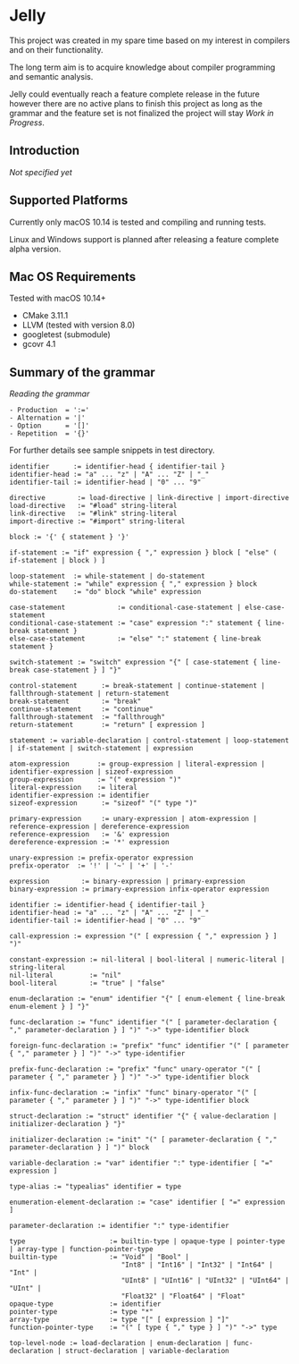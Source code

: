 # Jelly

This project was created in my spare time based on my interest in compilers and on their functionality.

The long term aim is to acquire knowledge about compiler programming and semantic analysis.

Jelly could eventually reach a feature complete release in the future however there are no active plans to finish this project 
as long as the grammar and the feature set is not finalized the project will stay *Work in Progress*.

## Introduction

*Not specified yet*

## Supported Platforms

Currently only macOS 10.14 is tested and compiling and running tests. 

Linux and Windows support is planned after releasing a feature complete alpha version.

## Mac OS Requirements

Tested with macOS 10.14+

- CMake 3.11.1
- LLVM (tested with version 8.0)
- googletest (submodule)
- gcovr 4.1

## Summary of the grammar

*Reading the grammar*
```
- Production  = ':='
- Alternation = '|'
- Option      = '[]'
- Repetition  = '{}'
```

For further details see sample snippets in test directory.

```
identifier      := identifier-head { identifier-tail }
identifier-head := "a" ... "z" | "A" ... "Z" | "_"
identifier-tail := identifier-head | "0" ... "9"

directive        := load-directive | link-directive | import-directive
load-directive   := "#load" string-literal
link-directive   := "#link" string-literal
import-directive := "#import" string-literal

block := '{' { statement } '}'

if-statement := "if" expression { "," expression } block [ "else" ( if-statement | block ) ]

loop-statement  := while-statement | do-statement
while-statement := "while" expression { "," expression } block
do-statement    := "do" block "while" expression

case-statement             := conditional-case-statement | else-case-statement
conditional-case-statement := "case" expression ":" statement { line-break statement }
else-case-statement        := "else" ":" statement { line-break statement }

switch-statement := "switch" expression "{" [ case-statement { line-break case-statement } ] "}"

control-statement      := break-statement | continue-statement | fallthrough-statement | return-statement
break-statement        := "break"
continue-statement     := "continue"
fallthrough-statement  := "fallthrough"
return-statement       := "return" [ expression ]

statement := variable-declaration | control-statement | loop-statement | if-statement | switch-statement | expression

atom-expression       := group-expression | literal-expression | identifier-expression | sizeof-expression
group-expression      := "(" expression ")"
literal-expression    := literal
identifier-expression := identifier
sizeof-expression      := "sizeof" "(" type ")"

primary-expression     := unary-expression | atom-expression | reference-expression | dereference-expression
reference-expression   := '&' expression
dereference-expression := '*' expression

unary-expression := prefix-operator expression
prefix-operator  := '!' | '~' | '+' | '-'

expression        := binary-expression | primary-expression
binary-expression := primary-expression infix-operator expression

identifier := identifier-head { identifier-tail }
identifier-head := "a" ... "z" | "A" ... "Z" | "_"
identifier-tail := identifier-head | "0" ... "9"

call-expression := expression "(" [ expression { "," expression } ] ")"

constant-expression := nil-literal | bool-literal | numeric-literal | string-literal
nil-literal         := "nil"
bool-literal        := "true" | "false"

enum-declaration := "enum" identifier "{" [ enum-element { line-break enum-element } ] "}"

func-declaration := "func" identifier "(" [ parameter-declaration { "," parameter-declaration } ] ")" "->" type-identifier block

foreign-func-declaration := "prefix" "func" identifier "(" [ parameter { "," parameter } ] ")" "->" type-identifier

prefix-func-declaration := "prefix" "func" unary-operator "(" [ parameter { "," parameter } ] ")" "->" type-identifier block

infix-func-declaration := "infix" "func" binary-operator "(" [ parameter { "," parameter } ] ")" "->" type-identifier block

struct-declaration := "struct" identifier "{" { value-declaration | initializer-declaration } "}"

initializer-declaration := "init" "(" [ parameter-declaration { "," parameter-declaration } ] ")" block

variable-declaration := "var" identifier ":" type-identifier [ "=" expression ]

type-alias := "typealias" identifier = type

enumeration-element-declaration := "case" identifier [ "=" expression ]

parameter-declaration := identifier ":" type-identifier

type                     := builtin-type | opaque-type | pointer-type | array-type | function-pointer-type
builtin-type             := "Void" | "Bool" |
                            "Int8" | "Int16" | "Int32" | "Int64" | "Int" |
                            "UInt8" | "UInt16" | "UInt32" | "UInt64" | "UInt" |
                            "Float32" | "Float64" | "Float"
opaque-type              := identifier
pointer-type             := type "*"
array-type               := type "[" [ expression ] "]"
function-pointer-type    := "(" [ type { "," type } ] ")" "->" type

top-level-node := load-declaration | enum-declaration | func-declaration | struct-declaration | variable-declaration
```
